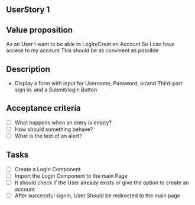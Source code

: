 ## UserStory 1

## Value proposition

As an User I want to be able to LogIn/Creat an Account
So I can have access to my account
This should be as convinent as possible

## Description

- Display a form with input for Username, Password, or/and Third-part sign in. and a Submit/login Button

## Acceptance criteria

- [ ] What happens when an entry is empty?
- [ ] How should something behave?
- [ ] What is the text of an alert?

## Tasks

- [ ] Create a LogIn Component
- [ ] Import the Login Component to the main Page
- [ ] It should check if the User already exists or give the option to create an account
- [ ] After successful signIn, User Should be redirected to the main page
